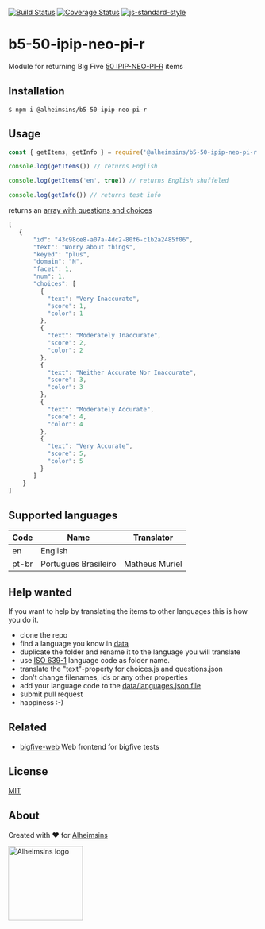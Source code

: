 [![Build Status](https://travis-ci.org/Alheimsins/b5-50-ipip-neo-pi-r.svg?branch=master)](https://travis-ci.org/Alheimsins/b5-50-ipip-neo-pi-r)
[![Coverage Status](https://coveralls.io/repos/Alheimsins/b5-50-ipip-neo-pi-r/badge.svg?branch=master&service=github)](https://coveralls.io/github/Alheimsins/b5-50-ipip-neo-pi-r?branch=master)
[![js-standard-style](https://img.shields.io/badge/code%20style-standard-brightgreen.svg?style=flat)](https://github.com/feross/standard)

# b5-50-ipip-neo-pi-r

Module for returning Big Five [50 IPIP-NEO-PI-R](https://ipip.ori.org/newNEODomainsKey.htm) items

## Installation

```
$ npm i @alheimsins/b5-50-ipip-neo-pi-r
```

## Usage

```JavaScript
const { getItems, getInfo } = require('@alheimsins/b5-50-ipip-neo-pi-r')

console.log(getItems()) // returns English

console.log(getItems('en', true)) // returns English shuffeled

console.log(getInfo()) // returns test info
```

returns an [array with questions and choices](examples/items-en.json)

```JavaScript
[
   {
       "id": "43c98ce8-a07a-4dc2-80f6-c1b2a2485f06",
       "text": "Worry about things",
       "keyed": "plus",
       "domain": "N",
       "facet": 1,
       "num": 1,
       "choices": [
         {
           "text": "Very Inaccurate",
           "score": 1,
           "color": 1
         },
         {
           "text": "Moderately Inaccurate",
           "score": 2,
           "color": 2
         },
         {
           "text": "Neither Accurate Nor Inaccurate",
           "score": 3,
           "color": 3
         },
         {
           "text": "Moderately Accurate",
           "score": 4,
           "color": 4
         },
         {
           "text": "Very Accurate",
           "score": 5,
           "color": 5
         }
       ]
    }
]
```

## Supported languages

| Code | Name					| Translator	|
| ---- | ---------------------  | -------------	|
| en   | English				|				|
| pt-br| Portugues Brasileiro	| Matheus Muriel| (Required semantic review)

## Help wanted

If you want to help by translating the items to other languages this is how you do it.

- clone the repo
- find a language you know in [data](data)
- duplicate the folder and rename it to the language you will translate
- use [ISO 639-1](https://en.wikipedia.org/wiki/List_of_ISO_639-1_codes) language code as folder name.
- translate the "text"-property for choices.js and questions.json
- don't change filenames, ids or any other properties
- add your language code to the [data/languages.json file](data/languages.json)
- submit pull request
- happiness :-)

## Related

- [bigfive-web](https://github.com/rubynor/bigfive-web) Web frontend for bigfive tests

## License

[MIT](LICENSE)

## About

Created with ❤ for [Alheimsins](https://alheimsins.net)

<img src="https://image.ibb.co/dPH08G/logo_black.png" alt="Alheimsins logo" height="150px" width="150px" />
